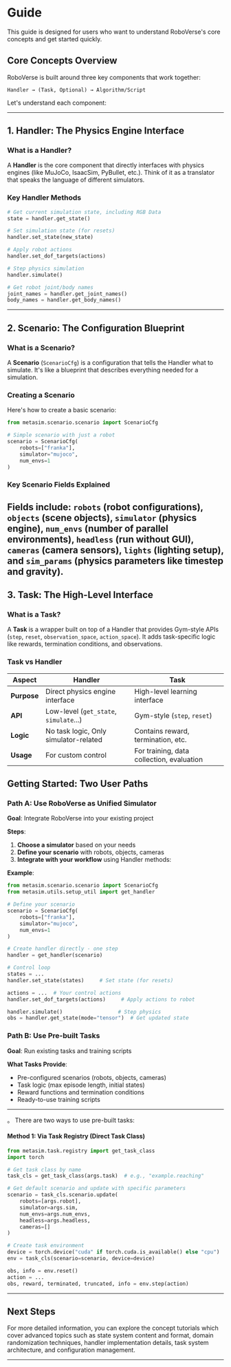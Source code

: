 # Guide

This guide is designed for users who want to understand RoboVerse's core concepts and get started quickly. 

## Core Concepts Overview

RoboVerse is built around three key components that work together:

```
Handler → (Task, Optional) → Algorithm/Script
```

Let's understand each component:

---

## 1. Handler: The Physics Engine Interface

### What is a Handler?

A **Handler** is the core component that directly interfaces with physics engines (like MuJoCo, IsaacSim, PyBullet, etc.). Think of it as a translator that speaks the language of different simulators.

### Key Handler Methods

```python
# Get current simulation state, including RGB Data
state = handler.get_state()

# Set simulation state (for resets)
handler.set_state(new_state)

# Apply robot actions
handler.set_dof_targets(actions)

# Step physics simulation
handler.simulate()

# Get robot joint/body names
joint_names = handler.get_joint_names()
body_names = handler.get_body_names()
```

---

## 2. Scenario: The Configuration Blueprint

### What is a Scenario?

A **Scenario** (`ScenarioCfg`) is a configuration that tells the Handler what to simulate. It's like a blueprint that describes everything needed for a simulation.

### Creating a Scenario

Here's how to create a basic scenario:

```python
from metasim.scenario.scenario import ScenarioCfg

# Simple scenario with just a robot
scenario = ScenarioCfg(
    robots=["franka"],
    simulator="mujoco",
    num_envs=1
)

```

### Key Scenario Fields Explained

Fields include: `robots` (robot configurations), `objects` (scene objects), `simulator` (physics engine), `num_envs` (number of parallel environments), `headless` (run without GUI), `cameras` (camera sensors), `lights` (lighting setup), and `sim_params` (physics parameters like timestep and gravity).
---

## 3. Task: The High-Level Interface

### What is a Task?

A **Task** is a wrapper built on top of a Handler that provides Gym-style APIs (`step`, `reset`, `observation_space`, `action_space`). It adds task-specific logic like rewards, termination conditions, and observations.

### Task vs Handler

| Aspect | Handler | Task |
|--------|---------|------|
| **Purpose** | Direct physics engine interface | High-level learning interface |
| **API** | Low-level (`get_state`, `simulate`...) | Gym-style (`step`, `reset`) |
| **Logic** | No task logic, Only simulator-related | Contains reward, termination, etc. |
| **Usage** | For custom control | For training, data collection, evaluation |


## Getting Started: Two User Paths

### Path A: Use RoboVerse as Unified Simulator

**Goal**: Integrate RoboVerse into your existing project

**Steps**:
1. **Choose a simulator** based on your needs
2. **Define your scenario** with robots, objects, cameras
3. **Integrate with your workflow** using Handler methods:

**Example**:
```python
from metasim.scenario.scenario import ScenarioCfg
from metasim.utils.setup_util import get_handler

# Define your scenario
scenario = ScenarioCfg(
    robots=["franka"],
    simulator="mujoco",
    num_envs=1
)

# Create handler directly - one step
handler = get_handler(scenario)

# Control loop
states = ...
handler.set_state(states)     # Set state (for resets)

actions = ...  # Your control actions
handler.set_dof_targets(actions)     # Apply actions to robot

handler.simulate()                  # Step physics
obs = handler.get_state(mode="tensor")  # Get updated state
```

### Path B: Use Pre-built Tasks

**Goal**: Run existing tasks and training scripts

**What Tasks Provide**:
- Pre-configured scenarios (robots, objects, cameras)
- Task logic (max episode length, initial states)
- Reward functions and termination conditions
- Ready-to-use training scripts

---
。
There are two ways to use pre-built tasks:

#### Method 1: Via Task Registry (Direct Task Class)

```python
from metasim.task.registry import get_task_class
import torch

# Get task class by name
task_cls = get_task_class(args.task)  # e.g., "example.reaching"

# Get default scenario and update with specific parameters
scenario = task_cls.scenario.update(
    robots=[args.robot], 
    simulator=args.sim, 
    num_envs=args.num_envs, 
    headless=args.headless, 
    cameras=[]
)

# Create task environment
device = torch.device("cuda" if torch.cuda.is_available() else "cpu")
env = task_cls(scenario=scenario, device=device)


```

```python
obs, info = env.reset()
action = ...
obs, reward, terminated, truncated, info = env.step(action)
```


---

## Next Steps

For more detailed information, you can explore the concept tutorials which cover advanced topics such as state system content and format, domain randomization techniques, handler implementation details, task system architecture, and configuration management.


---

